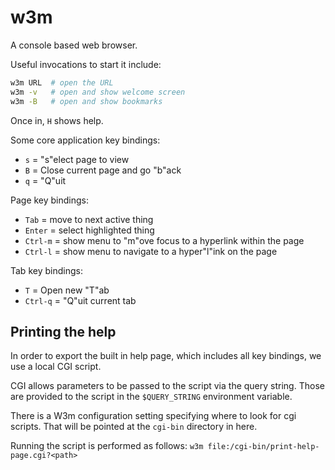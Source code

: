 w3m
===

A console based web browser.

Useful invocations to start it include:

```bash
w3m URL  # open the URL
w3m -v   # open and show welcome screen
w3m -B   # open and show bookmarks
```

Once in, `H` shows help.

Some core application key bindings:

- `s` = "s"elect page to view
- `B` = Close current page and go "b"ack
- `q` = "Q"uit

Page key bindings:

- `Tab` = move to next active thing
- `Enter` = select highlighted thing
- `Ctrl-m` = show menu to "m"ove focus to a hyperlink within the page
- `Ctrl-l` = show menu to navigate to a hyper"l"ink on the page

Tab key bindings:

- `T` = Open new "T"ab
- `Ctrl-q` = "Q"uit current tab

## Printing the help

In order to export the built in help page, which includes all key bindings, we use a local CGI script.

CGI allows parameters to be passed to the script via the query string.  Those are provided to the script in the `$QUERY_STRING` environment variable.

There is a W3m configuration setting specifying where to look for cgi scripts.  That will be pointed at the `cgi-bin` directory in here.

Running the script is performed as follows: `w3m file:/cgi-bin/print-help-page.cgi?<path>`

